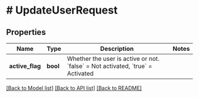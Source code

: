 # # UpdateUserRequest

## Properties

Name | Type | Description | Notes
------------ | ------------- | ------------- | -------------
**active_flag** | **bool** | Whether the user is active or not. &#x60;false&#x60; &#x3D; Not activated, &#x60;true&#x60; &#x3D; Activated |

[[Back to Model list]](../../README.md#models) [[Back to API list]](../../README.md#endpoints) [[Back to README]](../../README.md)
